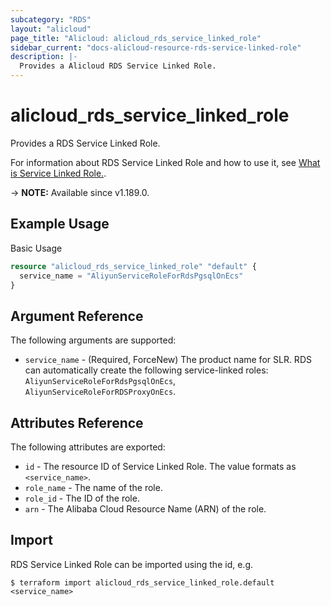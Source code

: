 ```yaml
---
subcategory: "RDS"
layout: "alicloud"
page_title: "Alicloud: alicloud_rds_service_linked_role"
sidebar_current: "docs-alicloud-resource-rds-service-linked-role"
description: |-
  Provides a Alicloud RDS Service Linked Role.
---
```


# alicloud_rds_service_linked_role

Provides a RDS Service Linked Role.

For information about RDS Service Linked Role and how to use it, see [What is Service Linked Role.](https://www.alibabacloud.com/help/en/doc-detail/171226.htm).

-> **NOTE:** Available since v1.189.0.

## Example Usage

Basic Usage

```terraform
resource "alicloud_rds_service_linked_role" "default" {
  service_name = "AliyunServiceRoleForRdsPgsqlOnEcs"
}
```

## Argument Reference

The following arguments are supported:

* `service_name` - (Required, ForceNew) The product name for SLR. RDS can automatically create the following service-linked roles: `AliyunServiceRoleForRdsPgsqlOnEcs`, `AliyunServiceRoleForRDSProxyOnEcs`.

## Attributes Reference

The following attributes are exported:

* `id` - The resource ID of Service Linked Role. The value formats as `<service_name>`.
* `role_name` - The name of the role.
* `role_id` - The ID of the role.
* `arn` - The Alibaba Cloud Resource Name (ARN) of the role.

## Import

RDS Service Linked Role can be imported using the id, e.g.

```shell
$ terraform import alicloud_rds_service_linked_role.default <service_name>
```